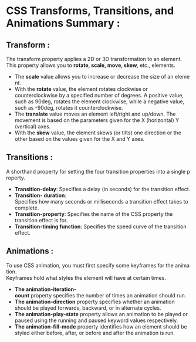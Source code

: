 # CSS Transforms, Transitions, and Animations Summary : 

## Transform : 

The transform property applies a 2D or 3D transformation to an element. This property allows you to **rotate, scale, move, skew,** etc., elements. <br>

- The **scale** value allows you to increase or decrease the size of an element.
- With the **rotate** value, the element rotates clockwise or counterclockwise by a specified number of degrees. A positive value, such as 90deg, rotates the element clockwise, while a negative value, such as -90deg, rotates it counterclockwise.
- The **translate** value moves an element left/right and up/down. The movement is based on the parameters given for the X (horizontal) Y (vertical) axes.
- With the **skew** value, the element skews (or tilts) one direction or the other based on the values given for the X and Y axes. <br>

## Transitions : 

A shorthand property for setting the four transition properties into a single property.  <br>

- **Transition-delay**: Specifies a delay (in seconds) for the transition effect.
- **Transition- duration**: Specifies how many seconds or milliseconds a transition effect takes to complete.
- **Transition-property**: Specifies the name of the CSS property the transition effect is for.
- **Transition-timing function**: Specifies the speed curve of the transition effect. <br>
 
 
## Animations : 

To use CSS animation, you must first specify some keyframes for the animation. <br>
Keyframes hold what styles the element will have at certain times. <br>

- **The animation-iteration-count** property specifies the number of times an animation should run.
- **The animation-direction** property specifies whether an animation should be played forwards, backward, or in alternate cycles.
- **The animation-play-state** property allows an animation to be played or paused using the running and paused keyword values respectively.
- **The animation-fill-mode** property identifies how an element should be styled either before, after, or before and after the animation is run.